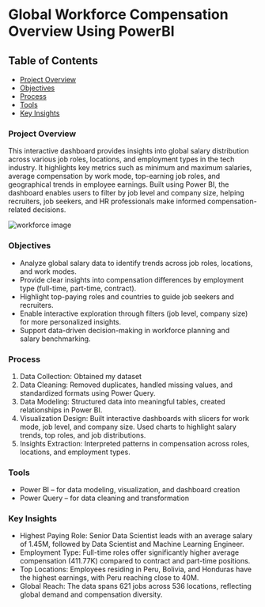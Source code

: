 # Global Workforce Compensation Overview Using PowerBI
## Table of Contents
- [Project Overview](#Project-Overview)
- [Objectives](#Objectives)
- [Process](#Process)
- [Tools](#Tools)
- [Key Insights](#Key-Insights)
### Project Overview
This interactive dashboard provides insights into global salary distribution across various job roles, locations, and employment types in the tech industry. It highlights key metrics such as minimum and maximum salaries, average compensation by work mode, top-earning job roles, and geographical trends in employee earnings. Built using Power BI, the dashboard enables users to filter by job level and company size, helping recruiters, job seekers, and HR professionals make informed compensation-related decisions.


![workforce image](https://github.com/user-attachments/assets/5c8fd228-0be3-4dbd-bf97-3427a97138a1)

### Objectives
- Analyze global salary data to identify trends across job roles, locations, and work modes.  
- Provide clear insights into compensation differences by employment type (full-time, part-time, contract).  
- Highlight top-paying roles and countries to guide job seekers and recruiters.  
- Enable interactive exploration through filters (job level, company size) for more personalized insights.  
- Support data-driven decision-making in workforce planning and salary benchmarking.
### Process
1. Data Collection: Obtained my dataset  
2. Data Cleaning: Removed duplicates, handled missing values, and standardized formats using Power Query.  
3. Data Modeling: Structured data into meaningful tables, created relationships in Power BI.  
4. Visualization Design: Built interactive dashboards with slicers for work mode, job level, and company size. Used charts to highlight salary trends, top roles, and job distributions.  
5. Insights Extraction: Interpreted patterns in compensation across roles, locations, and employment types.
### Tools
- Power BI – for data modeling, visualization, and dashboard creation  
- Power Query – for data cleaning and transformation
### Key Insights
- Highest Paying Role: Senior Data Scientist leads with an average salary of 1.45M, followed by Data Scientist and Machine Learning Engineer.    
- Employment Type: Full-time roles offer significantly higher average compensation (411.77K) compared to contract and part-time positions.  
- Top Locations: Employees residing in Peru, Bolivia, and Honduras have the highest earnings, with Peru reaching close to 40M.  
- Global Reach: The data spans 621 jobs across 536 locations, reflecting global demand and compensation diversity.
